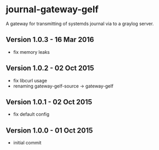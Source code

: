 journal-gateway-gelf
====================

A gateway for transmitting of systemds journal via to a graylog server.

Version 1.0.3 - 16 Mar 2016
---------------------------

* fix memory leaks

Version 1.0.2 - 02 Oct 2015
---------------------------

* fix libcurl usage
* renaming gateway-gelf-source -> gateway-gelf

Version 1.0.1 - 02 Oct 2015
---------------------------

* fix default config

Version 1.0.0 - 01 Oct 2015
---------------------------

* initial commit
